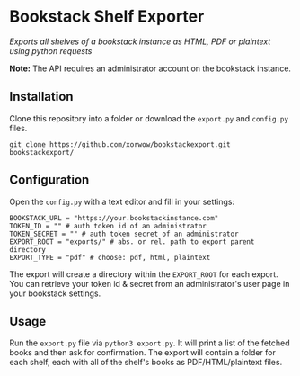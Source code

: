 # Bookstack Shelf Exporter
_Exports all shelves of a bookstack instance as HTML, PDF or plaintext using python requests_

__Note:__ The API requires an administrator account on the bookstack instance.

## Installation

Clone this repository into a folder or download the `export.py` and `config.py` files.  
  
    git clone https://github.com/xorwow/bookstackexport.git bookstackexport/

## Configuration

Open the `config.py` with a text editor and fill in your settings:  
  
    BOOKSTACK_URL = "https://your.bookstackinstance.com"
    TOKEN_ID = "" # auth token id of an administrator
    TOKEN_SECRET = "" # auth token secret of an administrator
    EXPORT_ROOT = "exports/" # abs. or rel. path to export parent directory
    EXPORT_TYPE = "pdf" # choose: pdf, html, plaintext

The export will create a directory within the `EXPORT_ROOT` for each export.  
You can retrieve your token id & secret from an administrator's user page in your bookstack settings.

## Usage

Run the `export.py` file via `python3 export.py`. It will print a list of the fetched books and then ask for confirmation. The export will contain a folder for each shelf, each with all of the shelf's books as PDF/HTML/plaintext files.
